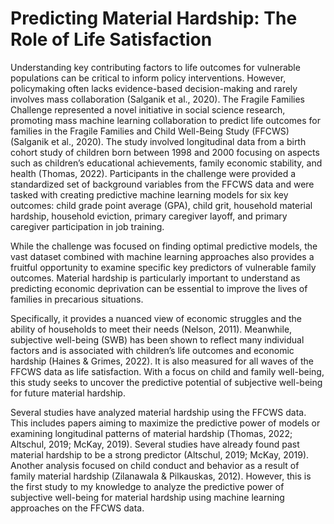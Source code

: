 # Predicting Material Hardship: The Role of Life Satisfaction

Understanding key contributing factors to life outcomes for vulnerable populations can be critical to inform policy interventions. However, policymaking often lacks evidence-based decision-making and rarely involves mass collaboration (Salganik et al., 2020). The Fragile Families Challenge represented a novel initiative in social science research, promoting mass machine learning collaboration to predict life outcomes for families in the Fragile Families and Child Well-Being Study (FFCWS) (Salganik et al., 2020). The study involved longitudinal data from a birth cohort study of children born between 1998 and 2000 focusing on aspects such as children’s educational achievements, family economic stability, and health (Thomas, 2022). Participants in the challenge were provided a standardized set of background variables from the FFCWS data and were tasked with creating predictive machine learning models for six key outcomes: child grade point average (GPA), child grit, household material hardship, household eviction, primary caregiver layoff, and primary caregiver participation in job training.

While the challenge was focused on finding optimal predictive models, the vast dataset combined with machine learning approaches also provides a fruitful opportunity to examine specific key predictors of vulnerable family outcomes. Material hardship is particularly important to understand as predicting economic deprivation can be essential to improve the lives of families in precarious situations.

Specifically, it provides a nuanced view of economic struggles and the ability of households to meet their needs (Nelson, 2011). Meanwhile, subjective well-being (SWB) has been shown to reflect many individual factors and is associated with children’s life outcomes and economic hardship (Haines & Grimes, 2022). It is also measured for all waves of the FFCWS data as life satisfaction. With a focus on child and family well-being, this study seeks to uncover the predictive potential of subjective well-being for future material hardship.

Several studies have analyzed material hardship using the FFCWS data. This includes papers aiming to maximize the predictive power of models or examining longitudinal patterns of material hardship (Thomas, 2022; Altschul, 2019; McKay, 2019). Several studies have already found past material hardship to be a strong predictor (Altschul, 2019; McKay, 2019). Another analysis focused on child conduct and behavior as a result of family material hardship (Zilanawala & Pilkauskas, 2012). However, this is the first study to my knowledge to analyze the predictive power of subjective well-being for material hardship using machine learning approaches on the FFCWS data.
